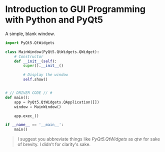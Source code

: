 # Introduction to GUI Programming with Python and PyQt5

A simple, blank window.
```Python
import PyQt5.QtWidgets

class MainWindow(PyQt5.QtWidgets.QWidget):
    # Constructor
    def __init__(self):
        super().__init__()

        # Display the window
        self.show()


# // DRIVER CODE // #
def main():
    app = PyQt5.QtWidgets.QApplication([])
    window = MainWindow()

    app.exec_()

if __name__ == '__main__':
    main()
```
> I suggest you abbreviate things like _PyQt5.QtWidgets_ as _qtw_ for sake of brevity. I didn't for clarity's sake.
